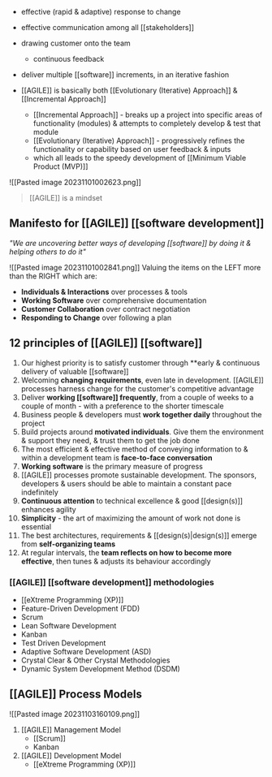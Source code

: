 - effective (rapid & adaptive) response to change
- effective communication among all [[stakeholders]]
- drawing customer onto the team
	- continuous feedback
- deliver multiple [[software]] increments, in an iterative fashion

- [[AGILE]] is basically both [[Evolutionary (Iterative) Approach]] & [[Incremental Approach]]
	- [[Incremental Approach]] - breaks up a project into specific areas of functionality (modules) & attempts to completely develop & test that module
	- [[Evolutionary (Iterative) Approach]] - progressively refines the functionality or capability based on user feedback & inputs
	- which all leads to the speedy development of [[Minimum Viable Product (MVP)]]

![[Pasted image 20231101002623.png]]
>[[AGILE]] is a mindset

## Manifesto for [[AGILE]] [[software development]]
*"We are uncovering better ways of developing [[software]] by doing it & helping others to do it"*

![[Pasted image 20231101002841.png]]
Valuing the items on the LEFT more than the RIGHT
which are:
- **Individuals & Interactions** over processes & tools
- **Working Software** over comprehensive documentation
- **Customer Collaboration** over contract negotiation
- **Responding to Change** over following a plan

## 12 principles of [[AGILE]] [[software]]
1. Our highest priority is to satisfy customer through **early & continuous delivery of valuable [[software]]
2. Welcoming **changing requirements**, even late in development. [[AGILE]] processes harness change for the customer's competitive advantage
3. Deliver **working [[software]] frequently**, from a couple of weeks to a couple of month - with a preference to the shorter timescale
4. Business people & developers must **work together daily** throughout the project
5. Build projects around **motivated individuals**. Give them the environment & support they need, & trust them to get the job done
6. The most efficient & effective method of conveying information to & within a development team is **face-to-face conversation**
7. **Working software** is the primary measure of progress
8. [[AGILE]] processes promote sustainable development. The sponsors, developers & users should be able to maintain a constant pace indefinitely
9. **Continuous attention** to technical excellence & good [[design(s)]] enhances agility
10. **Simplicity** - the art of maximizing the amount of work not done is essential
11. The best architectures, requirements & [[design(s)|design(s)]] emerge from **self-organizing teams**
12. At regular intervals, the **team reflects on how to become more effective**, then tunes & adjusts its behaviour accordingly

### [[AGILE]] [[software development]] methodologies
- [[eXtreme Programming (XP)]]
- Feature-Driven Development (FDD)
- Scrum
- Lean Software Development
- Kanban
- Test Driven Development
- Adaptive Software Development (ASD)
- Crystal Clear & Other Crystal Methodologies
- Dynamic System Development Method (DSDM)

## [[AGILE]] Process Models
![[Pasted image 20231103160109.png]]
1. [[AGILE]] Management Model
	- [[Scrum]]
	- Kanban
2. [[AGILE]] Development Model
	- [[eXtreme Programming (XP)]]
